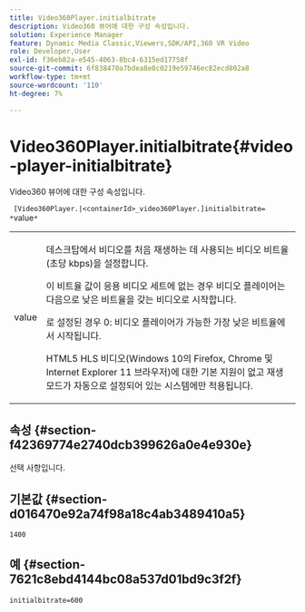 ```yaml
---
title: Video360Player.initialbitrate
description: Video360 뷰어에 대한 구성 속성입니다.
solution: Experience Manager
feature: Dynamic Media Classic,Viewers,SDK/API,360 VR Video
role: Developer,User
exl-id: f36eb82a-e545-4063-8bc4-6315ed17758f
source-git-commit: 6f838470a7bdea8e8c0219e59746ec82ecd802a8
workflow-type: tm+mt
source-wordcount: '110'
ht-degree: 7%

---
```


# Video360Player.initialbitrate{#video-player-initialbitrate}

Video360 뷰어에 대한 구성 속성입니다.

` [Video360Player.|<containerId>_video360Player.]initialbitrate= *`value`*`

<table id="table_C616483932C2482CA9794DDD7313FD7C"> 
 <tbody> 
  <tr> 
   <td colname="col1"> <p> <span class="codeph"> value</span> </p> </td> 
   <td colname="col2"> <p> 데스크탑에서 비디오를 처음 재생하는 데 사용되는 비디오 비트율(초당 kbps)을 설정합니다. </p> <p>이 비트율 값이 응용 비디오 세트에 없는 경우 비디오 플레이어는 다음으로 낮은 비트율을 갖는 비디오로 시작합니다. </p> <p>로 설정된 경우 <span class="codeph"> 0</span>: 비디오 플레이어가 가능한 가장 낮은 비트율에서 시작됩니다. </p> <p>HTML5 HLS 비디오(Windows 10의 Firefox, Chrome 및 Internet Explorer 11 브라우저)에 대한 기본 지원이 없고 재생 모드가 자동으로 설정되어 있는 시스템에만 적용됩니다. </p> </td> 
  </tr> 
 </tbody> 
</table>

## 속성 {#section-f42369774e2740dcb399626a0e4e930e}

선택 사항입니다.

## 기본값 {#section-d016470e92a74f98a18c4ab3489410a5}

`1400`

## 예 {#section-7621c8ebd4144bc08a537d01bd9c3f2f}

```
initialbitrate=600
```

